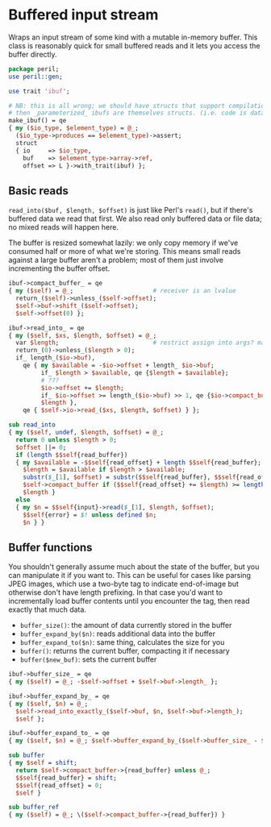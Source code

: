 # Buffered input stream
Wraps an input stream of some kind with a mutable in-memory buffer. This class
is reasonably quick for small buffered reads and it lets you access the buffer
directly.

```perl
package peril;
use peril::gen;

use trait 'ibuf';

# NB: this is all wrong; we should have structs that support compilation --
# then _parameterized_ ibufs are themselves structs. (i.e. code is data)
make_ibuf() = qe
{ my ($io_type, $element_type) = @_;
  ($io_type->produces == $element_type)->assert;
  struct
  { io     => $io_type,
    buf    => $element_type->array->ref,
    offset => L }->with_trait(ibuf) };
```

## Basic reads
`read_into($buf, $length, $offset)` is just like Perl's `read()`, but if
there's buffered data we read that first. We also read only buffered data or
file data; no mixed reads will happen here.

The buffer is resized somewhat lazily: we only copy memory if we've consumed
half or more of what we're storing. This means small reads against a large
buffer aren't a problem; most of them just involve incrementing the buffer
offset.

```perl
ibuf->compact_buffer_ = qe
{ my ($self) = @_;                      # receiver is an lvalue
  return_($self)->unless_($self->offset);
  $self->buf->shift_($self->offset);
  $self->offset(0) };

ibuf->read_into_ = qe
{ my ($self, $xs, $length, $offset) = @_;
  var $length;                          # restrict assign into args? maybe
  return_(0)->unless_($length > 0);
  if_ length_($io->buf),
    qe { my $available = -$io->offset + length_ $io->buf;
         if_ $length > $available, qe {$length = $available};
         # ???
         $io->offset += $length;
         if_ $io->offset >= length_($io->buf) >> 1, qe {$io->compact_buffer_};
         $length },
    qe { $self->io->read_($xs, $length, $offset) } };

sub read_into
{ my ($self, undef, $length, $offset) = @_;
  return 0 unless $length > 0;
  $offset ||= 0;
  if (length $$self{read_buffer})
  { my $available = -$$self{read_offset} + length $$self{read_buffer};
    $length = $available if $length > $available;
    substr($_[1], $offset) = substr($$self{read_buffer}, $$self{read_offset}, $length);
    $self->compact_buffer if ($$self{read_offset} += $length) >= length $$self{read_buffer} >> 1;
    $length }
  else
  { my $n = $$self{input}->read($_[1], $length, $offset);
    $$self{error} = $! unless defined $n;
    $n } }
```

## Buffer functions
You shouldn't generally assume much about the state of the buffer, but you can
manipulate it if you want to. This can be useful for cases like parsing JPEG
images, which use a two-byte tag to indicate end-of-image but otherwise don't
have length prefixing. In that case you'd want to incrementally load buffer
contents until you encounter the tag, then read exactly that much data.

- `buffer_size()`: the amount of data currently stored in the buffer
- `buffer_expand_by($n)`: reads additional data into the buffer
- `buffer_expand_to($n)`: same thing, calculates the size for you
- `buffer()`: returns the current buffer, compacting it if necessary
- `buffer($new_buf)`: sets the current buffer

```perl
ibuf->buffer_size_ = qe
{ my ($self) = @_; -$self->offset + $self->buf->length_ };

ibuf->buffer_expand_by_ = qe
{ my ($self, $n) = @_;
  $self->read_into_exactly_($self->buf, $n, $self->buf->length_);
  $self };

ibuf->buffer_expand_to_ = qe
{ my ($self, $n) = @_; $self->buffer_expand_by_($self->buffer_size_ - $n) };

sub buffer
{ my $self = shift;
  return $self->compact_buffer->{read_buffer} unless @_;
  $$self{read_buffer} = shift;
  $$self{read_offset} = 0;
  $self }

sub buffer_ref
{ my ($self) = @_; \($self->compact_buffer->{read_buffer}) }
```
